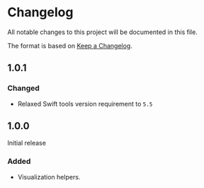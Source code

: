 # Changelog

All notable changes to this project will be documented in this file.

The format is based on [Keep a Changelog](https://keepachangelog.com/en/1.1.0/).

## 1.0.1

### Changed

* Relaxed Swift tools version requirement to `5.5`

## 1.0.0
Initial release

### Added

* Visualization helpers.
